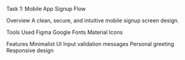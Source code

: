   Task 1: Mobile App Signup Flow

  Overview
  A clean, secure, and intuitive mobile signup screen design.

  Tools Used
  Figma
  Google Fonts
  Material Icons

  Features
  Minimalist UI
  Input validation messages
  Personal greeting
  Responsive design
